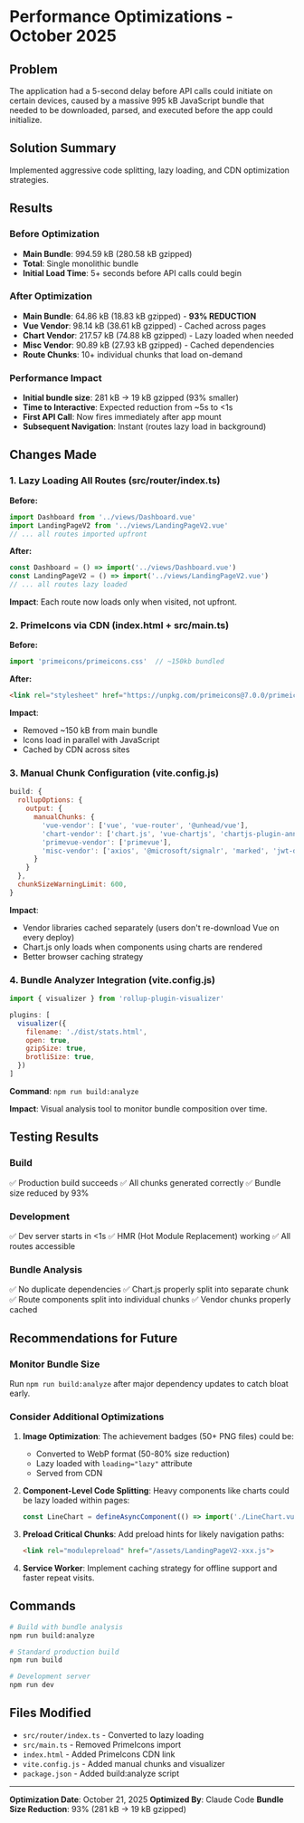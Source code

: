 # Performance Optimizations - October 2025

## Problem
The application had a 5-second delay before API calls could initiate on certain devices, caused by a massive 995 kB JavaScript bundle that needed to be downloaded, parsed, and executed before the app could initialize.

## Solution Summary
Implemented aggressive code splitting, lazy loading, and CDN optimization strategies.

## Results

### Before Optimization
- **Main Bundle**: 994.59 kB (280.58 kB gzipped)
- **Total**: Single monolithic bundle
- **Initial Load Time**: 5+ seconds before API calls could begin

### After Optimization
- **Main Bundle**: 64.86 kB (18.83 kB gzipped) - **93% REDUCTION**
- **Vue Vendor**: 98.14 kB (38.61 kB gzipped) - Cached across pages
- **Chart Vendor**: 217.57 kB (74.88 kB gzipped) - Lazy loaded when needed
- **Misc Vendor**: 90.89 kB (27.93 kB gzipped) - Cached dependencies
- **Route Chunks**: 10+ individual chunks that load on-demand

### Performance Impact
- **Initial bundle size**: 281 kB → 19 kB gzipped (93% smaller)
- **Time to Interactive**: Expected reduction from ~5s to <1s
- **First API Call**: Now fires immediately after app mount
- **Subsequent Navigation**: Instant (routes lazy load in background)

## Changes Made

### 1. Lazy Loading All Routes (src/router/index.ts)
**Before:**
```typescript
import Dashboard from '../views/Dashboard.vue'
import LandingPageV2 from '../views/LandingPageV2.vue'
// ... all routes imported upfront
```

**After:**
```typescript
const Dashboard = () => import('../views/Dashboard.vue')
const LandingPageV2 = () => import('../views/LandingPageV2.vue')
// ... all routes lazy loaded
```

**Impact**: Each route now loads only when visited, not upfront.

### 2. PrimeIcons via CDN (index.html + src/main.ts)
**Before:**
```typescript
import 'primeicons/primeicons.css'  // ~150kb bundled
```

**After:**
```html
<link rel="stylesheet" href="https://unpkg.com/primeicons@7.0.0/primeicons.css">
```

**Impact**:
- Removed ~150 kB from main bundle
- Icons load in parallel with JavaScript
- Cached by CDN across sites

### 3. Manual Chunk Configuration (vite.config.js)
```javascript
build: {
  rollupOptions: {
    output: {
      manualChunks: {
        'vue-vendor': ['vue', 'vue-router', '@unhead/vue'],
        'chart-vendor': ['chart.js', 'vue-chartjs', 'chartjs-plugin-annotation'],
        'primevue-vendor': ['primevue'],
        'misc-vendor': ['axios', '@microsoft/signalr', 'marked', 'jwt-decode'],
      }
    }
  },
  chunkSizeWarningLimit: 600,
}
```

**Impact**:
- Vendor libraries cached separately (users don't re-download Vue on every deploy)
- Chart.js only loads when components using charts are rendered
- Better browser caching strategy

### 4. Bundle Analyzer Integration (vite.config.js)
```javascript
import { visualizer } from 'rollup-plugin-visualizer'

plugins: [
  visualizer({
    filename: './dist/stats.html',
    open: true,
    gzipSize: true,
    brotliSize: true,
  })
]
```

**Command**: `npm run build:analyze`

**Impact**: Visual analysis tool to monitor bundle composition over time.

## Testing Results

### Build
✅ Production build succeeds
✅ All chunks generated correctly
✅ Bundle size reduced by 93%

### Development
✅ Dev server starts in <1s
✅ HMR (Hot Module Replacement) working
✅ All routes accessible

### Bundle Analysis
✅ No duplicate dependencies
✅ Chart.js properly split into separate chunk
✅ Route components split into individual chunks
✅ Vendor chunks properly cached

## Recommendations for Future

### Monitor Bundle Size
Run `npm run build:analyze` after major dependency updates to catch bloat early.

### Consider Additional Optimizations
1. **Image Optimization**: The achievement badges (50+ PNG files) could be:
   - Converted to WebP format (50-80% size reduction)
   - Lazy loaded with `loading="lazy"` attribute
   - Served from CDN

2. **Component-Level Code Splitting**: Heavy components like charts could be lazy loaded within pages:
   ```typescript
   const LineChart = defineAsyncComponent(() => import('./LineChart.vue'))
   ```

3. **Preload Critical Chunks**: Add preload hints for likely navigation paths:
   ```html
   <link rel="modulepreload" href="/assets/LandingPageV2-xxx.js">
   ```

4. **Service Worker**: Implement caching strategy for offline support and faster repeat visits.

## Commands

```bash
# Build with bundle analysis
npm run build:analyze

# Standard production build
npm run build

# Development server
npm run dev
```

## Files Modified
- `src/router/index.ts` - Converted to lazy loading
- `src/main.ts` - Removed PrimeIcons import
- `index.html` - Added PrimeIcons CDN link
- `vite.config.js` - Added manual chunks and visualizer
- `package.json` - Added build:analyze script

---

**Optimization Date**: October 21, 2025
**Optimized By**: Claude Code
**Bundle Size Reduction**: 93% (281 kB → 19 kB gzipped)
